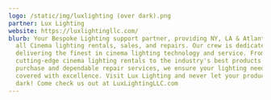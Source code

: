 ```yaml
---
logo: /static/img/luxlighting (over dark).png
partner: Lux Lighting
website: https://luxlightingllc.com/
blurb: Your Bespoke Lighting support partner, providing NY, LA & Atlanta with
  all Cinema lighting rentals, sales, and repairs. Our crew is dedicated to
  delivering the finest in cinema lighting technology and service. From
  cutting-edge cinema lighting rentals to the industry's best products for
  purchase and dependable repair services, we ensure your lighting needs are
  covered with excellence. Visit Lux Lighting and never let your production go
  dark! Come check us out at LuxLightingLLC.com
---
```

